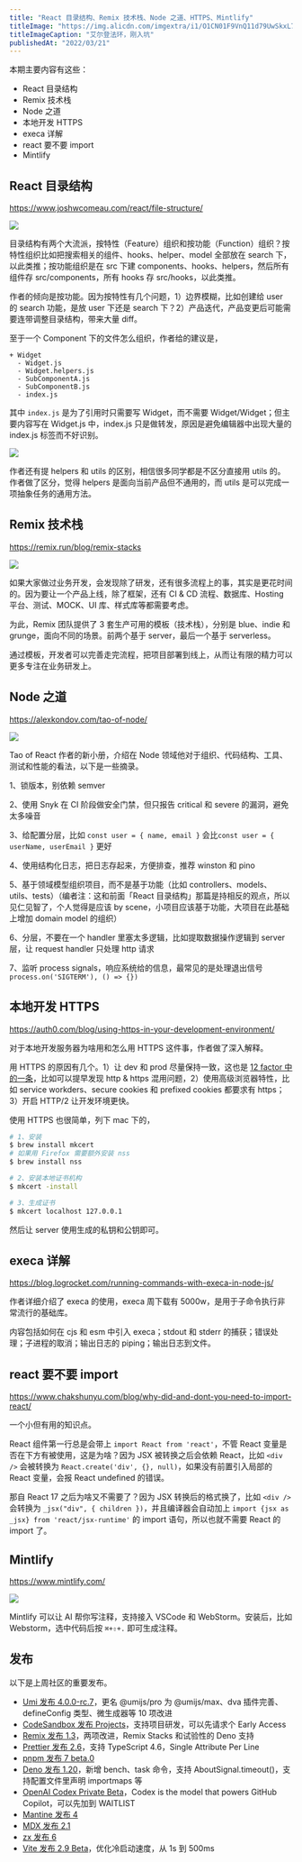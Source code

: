 ```yaml
---
title: "React 目录结构、Remix 技术栈、Node 之道、HTTPS、Mintlify"
titleImage: "https://img.alicdn.com/imgextra/i1/O1CN01F9VnQ11d79UwSkxL7_!!6000000003688-0-tps-1473-802.jpg"
titleImageCaption: "艾尔登法环，刚入坑"
publishedAt: "2022/03/21"
---
```


本期主要内容有这些：

- React 目录结构
- Remix 技术栈
- Node 之道
- 本地开发 HTTPS
- execa 详解
- react 要不要 import
- Mintlify

## React 目录结构
https://www.joshwcomeau.com/react/file-structure/

![](https://img.alicdn.com/imgextra/i4/O1CN01rcGK3p22Rdbr6HHKy_!!6000000007117-0-tps-1512-1080.jpg)

目录结构有两个大流派，按特性（Feature）组织和按功能（Function）组织？按特性组织比如把搜索相关的组件、hooks、helper、model 全部放在 search 下，以此类推；按功能组织是在 src 下建 components、hooks、helpers，然后所有组件存 src/components，所有 hooks 存 src/hooks，以此类推。

作者的倾向是按功能。因为按特性有几个问题，1）边界模糊，比如创建给 user 的 search 功能，是放 user 下还是 search 下？2）产品迭代，产品变更后可能需要连带调整目录结构，带来大量 diff。

至于一个 Component 下的文件怎么组织，作者给的建议是，

```
+ Widget
  - Widget.js
  - Widget.helpers.js
  - SubComponentA.js
  - SubComponentB.js
  - index.js
```

其中 `index.js` 是为了引用时只需要写 Widget，而不需要 Widget/Widget；但主要内容写在 Widget.js 中，index.js 只是做转发，原因是避免编辑器中出现大量的 index.js 标签而不好识别。

![](https://img.alicdn.com/imgextra/i3/O1CN011v4vCD1RF91KATqNF_!!6000000002081-0-tps-610-50.jpg)

作者还有提 helpers 和 utils 的区别，相信很多同学都是不区分直接用 utils 的。作者做了区分，觉得 helpers 是面向当前产品但不通用的，而 utils 是可以完成一项抽象任务的通用方法。

## Remix 技术栈
https://remix.run/blog/remix-stacks

![](https://img.alicdn.com/imgextra/i1/O1CN01fW3JQB1OqIIS7aoaC_!!6000000001756-0-tps-1920-1055.jpg)

如果大家做过业务开发，会发现除了研发，还有很多流程上的事，其实是更花时间的。因为要让一个产品上线，除了框架，还有 CI & CD 流程、数据库、Hosting 平台、测试、MOCK、UI 库、样式库等都需要考虑。

为此，Remix 团队提供了 3 套生产可用的模板（技术栈），分别是 blue、indie 和 grunge，面向不同的场景。前两个基于 server，最后一个基于 serverless。

通过模板，开发者可以完善走完流程，把项目部署到线上，从而让有限的精力可以更多专注在业务研发上。

## Node 之道
https://alexkondov.com/tao-of-node/

![](https://img.alicdn.com/imgextra/i4/O1CN01gqiw7n1mCx3TSkNOs_!!6000000004919-0-tps-1920-1080.jpg)

Tao of React 作者的新小册，介绍在 Node 领域他对于组织、代码结构、工具、测试和性能的看法，以下是一些摘录。

1、锁版本，别依赖 semver

2、使用 Snyk 在 CI 阶段做安全门禁，但只报告 critical 和 severe 的漏洞，避免太多噪音

3、给配置分层，比如 `const user = { name, email }` 会比`const user = { userName, userEmail }` 更好

4、使用结构化日志，把日志存起来，方便排查，推荐 winston 和 pino

5、基于领域模型组织项目，而不是基于功能（比如 controllers、models、utils、tests）（编者注：这和前面「React 目录结构」那篇是持相反的观点，所以见仁见智了，个人觉得是应该 by scene，小项目应该基于功能，大项目在此基础上增加 domain model 的组织）

6、分层，不要在一个 handler 里塞太多逻辑，比如提取数据操作逻辑到 server 层，让 request handler 只处理 http 请求

7、监听 process signals，响应系统给的信息，最常见的是处理退出信号 `process.on('SIGTERM'), () => {})`

## 本地开发 HTTPS
https://auth0.com/blog/using-https-in-your-development-environment/

对于本地开发服务器为啥用和怎么用 HTTPS 这件事，作者做了深入解释。

用 HTTPS 的原因有几个。1）让 dev 和 prod 尽量保持一致，这也是 [12 factor 中的一条](https://12factor.net/dev-prod-parity)，比如可以提早发现 http & https 混用问题，2）使用高级浏览器特性，比如 service workders、secure cookies 和 prefixed cookies 都要求有 https；3）开启 HTTP/2 让开发环境更快。

使用 HTTPS 也很简单，列下 mac 下的，

```bash
# 1、安装
$ brew install mkcert
# 如果用 Firefox 需要额外安装 nss
$ brew install nss

# 2、安装本地证书机构
$ mkcert -install

# 3、生成证书
$ mkcert localhost 127.0.0.1
```

然后让 server 使用生成的私钥和公钥即可。

## execa 详解
https://blog.logrocket.com/running-commands-with-execa-in-node-js/

作者详细介绍了 execa 的使用，execa 周下载有 5000w，是用于子命令执行非常流行的基础库。

内容包括如何在 cjs 和 esm 中引入 execa；stdout 和 stderr 的捕获；错误处理；子进程的取消；输出日志的 piping；输出日志到文件。

## react 要不要 import
https://www.chakshunyu.com/blog/why-did-and-dont-you-need-to-import-react/

一个小但有用的知识点。

React 组件第一行总是会带上 `import React from 'react'`，不管 React 变量是否在下方有被使用，这是为啥？因为 JSX 被转换之后会依赖 React，比如 `<div />` 会被转换为 `React.create('div', {}, null)`，如果没有前置引入局部的 React 变量，会报 React undefined 的错误。

那自 React 17 之后为啥又不需要了？因为 JSX 转换后的格式换了，比如 `<div />` 会转换为 `_jsx("div", { children })`，并且编译器会自动加上 `import {jsx as _jsx} from 'react/jsx-runtime'` 的 import 语句，所以也就不需要 React 的 import 了。

## Mintlify
https://www.mintlify.com/

![](https://img.alicdn.com/imgextra/i4/O1CN01RRTgJW1E8eOu94Hkt_!!6000000000307-1-tps-1280-750.gif)

Mintlify 可以让 AI 帮你写注释，支持接入 VSCode 和 WebStorm。安装后，比如 Webstorm，选中代码后按 `⌘+⇧+.` 即可生成注释。

## 发布

以下是上周社区的重要发布。

- [Umi 发布 4.0.0-rc.7](https://github.com/umijs/umi-next/releases/tag/v4.0.0-rc.7)，更名 @umijs/pro 为 @umijs/max、dva 插件完善、defineConfig 类型、微生成器等 10 项改进
- [CodeSandbox 发布 Projects](https://codesandbox.io/post/announcing-codesandbox-projects)，支持项目研发，可以先请求个 Early Access
- [Remix 发布 1.3](https://github.com/remix-run/remix/releases/tag/v1.3.0)，两项改进，Remix Stacks 和试验性的 Deno 支持
- [Prettier 发布 2.6](https://prettier.io/blog/2022/03/16/2.6.0.html)，支持 TypeScript 4.6，Single Attribute Per Line
- [pnpm 发布 7 beta.0](https://github.com/pnpm/pnpm/releases/tag/v7.0.0-beta.0)
- [Deno 发布 1.20](https://deno.com/blog/v1.20)，新增 bench、task 命令，支持 AboutSignal.timeout()，支持配置文件里声明 importmaps 等
- [OpenAI Codex Private Beta](https://openai.com/blog/openai-codex/)，Codex is the model that powers GitHub Copilot，可以先加到 WAITLIST
- [Mantine 发布 4](https://mantine.dev/changelog/4-0-0/)
- [MDX 发布 2.1](https://github.com/mdx-js/mdx/releases/tag/2.1.0)
- [zx 发布 6](https://github.com/google/zx/commits/main)
- [Vite 发布 2.9 Beta](https://github.com/vitejs/vite/blob/main/packages/vite/CHANGELOG.md#290-beta1-2022-03-14)，优化冷启动速度，从 1s 到 500ms
